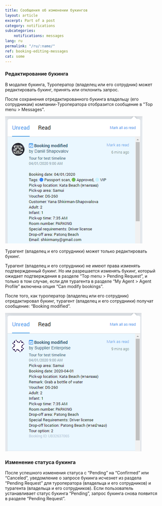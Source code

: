 ```yaml
---
title: Сообщения об изменении букингов
layout: article
excerpt: Part of a post
category: notifications
subcategories:
    notifications: messages
lang: ru
permalink: "/ru/:name/"
ref: booking-editing-messages
cat: some
---
```


### **Редактирование букинга**

В модалке букинга, Туроператор (владелец или его сотрудник) может редактировать букинг, принять или отклонить запрос. 

После сохранения отредактированного букинга владельцу (его сотрудникам) компании-Туроператора отобразится сообщение в "Top menu > Messages".

![Booking_editing_messages1](/assets/images/booking_editing_messages1.png)

Турагент (владелец и его сотрудники) может только редактировать букинг. 

Турагент (владелец и его сотрудники) не имеют права изменять подтвержденный букинг. Но им разрешается изменять букинг, который ожидает подтверждения в разделе “Top menu > Pending Request”, и только в том случае, если для турагента в разделе “My Agent > Agent Profile” включена опция “Can modify bookings”.

После того, как туроператор (владелец или его сотрудник) отредактировал букинг, турагент (владелец и его сотрудники) получат сообщение: “Booking modified”.

![Booking_editing_messages2](/assets/images/booking_editing_messages2.png)

### **Изменение статуса букинга**

После успешного изменения статуса с “Pending” на “Confirmed” или “Canceled”, уведомление о запросе букинга исчезнет из раздела “Pending Request” для туроператора (владельца и его сотрудников) и турагента (владельца и его сотрудников). Если пользователь устанавливает статус букинга “Pending”, запрос букинга снова появится в разделе “Pending Request”.
